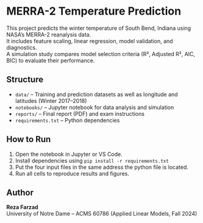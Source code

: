 # MERRA-2 Temperature Prediction

This project predicts the winter temperature of South Bend, Indiana using NASA’s MERRA-2 reanalysis data.  
It includes feature scaling, linear regression, model validation, and diagnostics.  
A simulation study compares model selection criteria (R², Adjusted R², AIC, BIC) to evaluate their performance.

## Structure
- `data/` – Training and prediction datasets as well as longitude and latitudes (Winter 2017–2018)
- `notebooks/` – Jupyter notebook for data analysis and simulation
- `reports/` – Final report (PDF) and exam instructions
- `requirements.txt` – Python dependencies

## How to Run
1. Open the notebook in Jupyter or VS Code.
2. Install dependencies using `pip install -r requirements.txt`
3. Put the four input files in the same address the python file is located.
4. Run all cells to reproduce results and figures.

## Author
**Reza Farzad**  
University of Notre Dame – ACMS 60786 (Applied Linear Models, Fall 2024)

